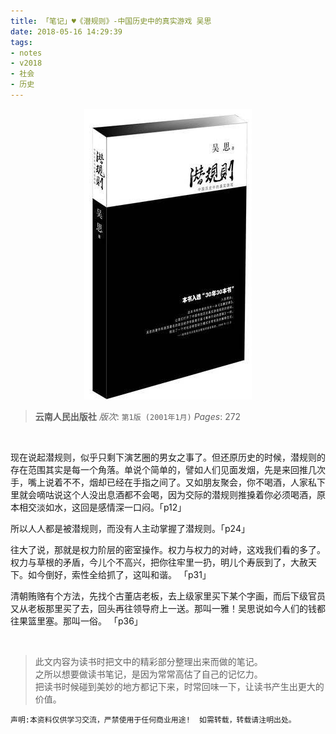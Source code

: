 ```yaml
---
title: 「笔记」♥《潜规则》-中国历史中的真实游戏 吴思 
date: 2018-05-16 14:29:39
tags:
- notes
- v2018
- 社会
- 历史
---
```


<div  align="center">    
    <img src="/2018/05/16/qianguize/q1.jpg">
</div>

> __云南人民出版社__
> *版次*: 
> `第1版 (2001年1月)` 
> _Pages_: 272

<br /> 



现在说起潜规则，似乎只剩下演艺圈的男女之事了。但还原历史的时候，潜规则的存在范围其实是每一个角落。单说个简单的，譬如人们见面发烟，先是来回推几次手，嘴上说着不不，烟却已经在手指之间了。又如朋友聚会，你不喝酒，人家私下里就会嘀咕说这个人没出息酒都不会喝，因为交际的潜规则推搡着你必须喝酒，原本相交淡如水，这回是感情深一口闷。「p12」

所以人人都是被潜规则，而没有人主动掌握了潜规则。「p24」

往大了说，那就是权力阶层的密室操作。权力与权力的对峙，这戏我们看的多了。权力与草根的矛盾，今儿个不高兴，把你往牢里一扔，明儿个寿辰到了，大赦天下。如今倒好，索性全给抓了，这叫和谐。 「p31」

清朝贿赂有个方法，先找个古董店老板，去上级家里买下某个字画，而后下级官员又从老板那里买了去，回头再往领导府上一送。那叫一雅！吴思说如今人们的钱都往果篮里塞。那叫一俗。 「p36」





<br />

> 此文内容为读书时把文中的精彩部分整理出来而做的笔记。<br />
之所以想要做读书笔记，是因为常常高估了自己的记忆力。<br />
把读书时候碰到美妙的地方都记下来，时常回味一下，让读书产生出更大的价值。

`声明:本资料仅供学习交流，严禁使用于任何商业用途!  如需转载，转载请注明出处。`


